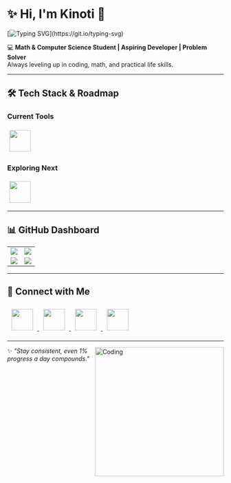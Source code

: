 # ✨ Hi, I'm Kinoti 👋

[![Typing SVG](https://readme-typing-svg.demolab.com?font=Fira+Code&size=35&pause=1000&color=00F5D4&width=500&lines=Math+%26+Computer+Science+Student;Aspiring+Developer+%7C+Problem+Solver;Turning+Ideas+into+Code;Consistency+%3E+Motivation;Debugging...+Winning!)](https://git.io/typing-svg)

💻 **Math & Computer Science Student | Aspiring Developer | Problem Solver**  
Always leveling up in coding, math, and practical life skills.  

---

## 🛠 Tech Stack & Roadmap

### Current Tools
<p align="left">
  <img src="https://skillicons.dev/icons?i=python,java,javascript,html,css,git,vscode" width="50" style="margin:5px;"/>
</p>

### Exploring Next
<p align="left">
  <img src="https://skillicons.dev/icons?i=react,tailwind,nodejs,express,django,ai" width="50" style="margin:5px;"/>
</p>

---

## 📊 GitHub Dashboard  

<table>
  <tr>
    <td width="50%">
      <img src="https://github-readme-stats.vercel.app/api?username=Kinoti-254&show_icons=true&theme=tokyonight&hide_border=true&rank_icon=github" />
    </td>
    <td width="50%">
      <img src="https://github-readme-streak-stats.herokuapp.com/?user=Kinoti-254&theme=tokyonight&hide_border=true" />
    </td>
  </tr>
  <tr>
    <td width="50%">
      <img src="https://github-readme-stats.vercel.app/api/top-langs/?username=Kinoti-254&layout=compact&theme=tokyonight&langs_count=8&hide_border=true" />
    </td>
    <td width="50%">
      <img src="https://github-contributor-stats.vercel.app/api?username=Kinoti-254&limit=5&theme=tokyonight&combine_all_yearly_contributions=true&hide_border=true" />
    </td>
  </tr>
</table>

---

## 🔗 Connect with Me  

<p align="left">
  <a href="https://www.instagram.com/_.k.i.n.o.t.i._">
    <img src="https://skillicons.dev/icons?i=instagram" width="50" style="margin: 10px;" />
  </a>
  <a href="https://www.linkedin.com/in/mark-kinoti-5aa3b72a7">
    <img src="https://skillicons.dev/icons?i=linkedin" width="50" style="margin: 10px;" />
  </a>
  <a href="https://twitter.com/kinoti_mark">
    <img src="https://skillicons.dev/icons?i=twitter" width="50" style="margin: 10px;" />
  </a>
  <a href="https://github.com/Kinoti-254">
    <img src="https://skillicons.dev/icons?i=github" width="50" style="margin: 10px;" />
  </a>
</p>

---

<img align="right" alt="Coding" width="300" src="https://media.giphy.com/media/L1R1tvI9svkIWwpVYr/giphy.gif">

✨ *"Stay consistent, even 1% progress a day compounds."*
